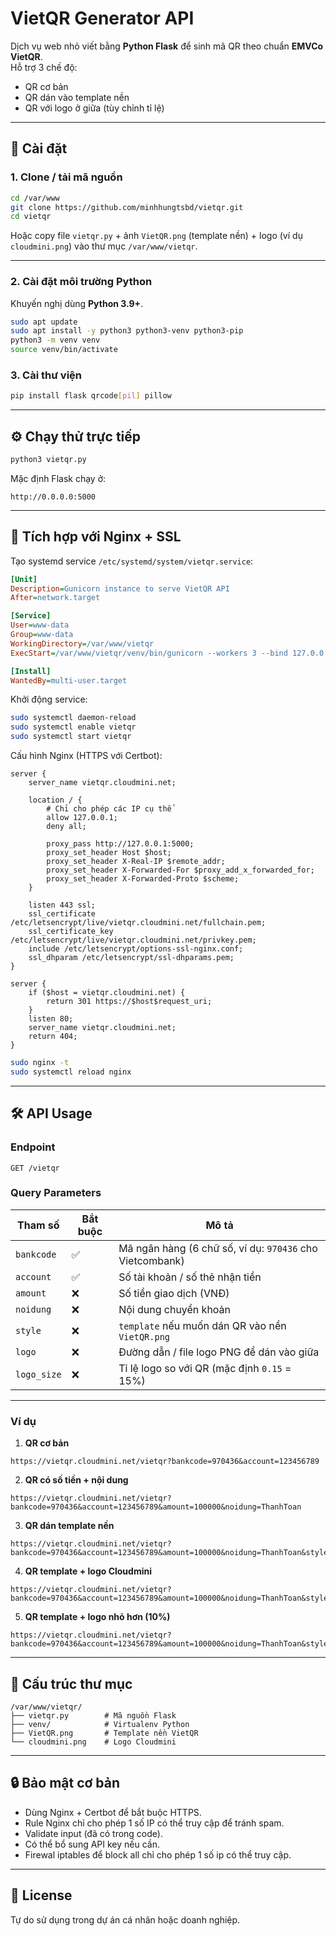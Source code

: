 # VietQR Generator API

Dịch vụ web nhỏ viết bằng **Python Flask** để sinh mã QR theo chuẩn **EMVCo VietQR**.  
Hỗ trợ 3 chế độ:
- QR cơ bản
- QR dán vào template nền
- QR với logo ở giữa (tùy chỉnh tỉ lệ)

---

## 🚀 Cài đặt

### 1. Clone / tải mã nguồn
```bash
cd /var/www
git clone https://github.com/minhhungtsbd/vietqr.git
cd vietqr
```

Hoặc copy file `vietqr.py` + ảnh `VietQR.png` (template nền) + logo (ví dụ `cloudmini.png`) vào thư mục `/var/www/vietqr`.

---

### 2. Cài đặt môi trường Python
Khuyến nghị dùng **Python 3.9+**.

```bash
sudo apt update
sudo apt install -y python3 python3-venv python3-pip
python3 -m venv venv
source venv/bin/activate
```

### 3. Cài thư viện
```bash
pip install flask qrcode[pil] pillow
```

---

## ⚙️ Chạy thử trực tiếp

```bash
python3 vietqr.py
```

Mặc định Flask chạy ở:
```
http://0.0.0.0:5000
```

---

## 🔗 Tích hợp với Nginx + SSL

Tạo systemd service `/etc/systemd/system/vietqr.service`:

```ini
[Unit]
Description=Gunicorn instance to serve VietQR API
After=network.target

[Service]
User=www-data
Group=www-data
WorkingDirectory=/var/www/vietqr
ExecStart=/var/www/vietqr/venv/bin/gunicorn --workers 3 --bind 127.0.0.1:5000 vietqr:app

[Install]
WantedBy=multi-user.target
```

Khởi động service:
```bash
sudo systemctl daemon-reload
sudo systemctl enable vietqr
sudo systemctl start vietqr
```

Cấu hình Nginx (HTTPS với Certbot):
```nginx
server {
    server_name vietqr.cloudmini.net;

    location / {
        # Chỉ cho phép các IP cụ thể
        allow 127.0.0.1;
        deny all;
		
        proxy_pass http://127.0.0.1:5000;
        proxy_set_header Host $host;
        proxy_set_header X-Real-IP $remote_addr;
        proxy_set_header X-Forwarded-For $proxy_add_x_forwarded_for;
        proxy_set_header X-Forwarded-Proto $scheme;
    }

    listen 443 ssl;
    ssl_certificate /etc/letsencrypt/live/vietqr.cloudmini.net/fullchain.pem;
    ssl_certificate_key /etc/letsencrypt/live/vietqr.cloudmini.net/privkey.pem;
    include /etc/letsencrypt/options-ssl-nginx.conf;
    ssl_dhparam /etc/letsencrypt/ssl-dhparams.pem;
}

server {
    if ($host = vietqr.cloudmini.net) {
        return 301 https://$host$request_uri;
    }
    listen 80;
    server_name vietqr.cloudmini.net;
    return 404;
}
```

```bash
sudo nginx -t
sudo systemctl reload nginx
```
---

## 🛠️ API Usage

### Endpoint
```
GET /vietqr
```

### Query Parameters

| Tham số     | Bắt buộc | Mô tả |
|-------------|----------|-------|
| `bankcode`  | ✅       | Mã ngân hàng (6 chữ số, ví dụ: `970436` cho Vietcombank) |
| `account`   | ✅       | Số tài khoản / số thẻ nhận tiền |
| `amount`    | ❌       | Số tiền giao dịch (VNĐ) |
| `noidung`   | ❌       | Nội dung chuyển khoản |
| `style`     | ❌       | `template` nếu muốn dán QR vào nền `VietQR.png` |
| `logo`      | ❌       | Đường dẫn / file logo PNG để dán vào giữa |
| `logo_size` | ❌       | Tỉ lệ logo so với QR (mặc định `0.15` = 15%) |

---

### Ví dụ

1. **QR cơ bản**  
```
https://vietqr.cloudmini.net/vietqr?bankcode=970436&account=123456789
```

2. **QR có số tiền + nội dung**  
```
https://vietqr.cloudmini.net/vietqr?bankcode=970436&account=123456789&amount=100000&noidung=ThanhToan
```

3. **QR dán template nền**  
```
https://vietqr.cloudmini.net/vietqr?bankcode=970436&account=123456789&amount=100000&noidung=ThanhToan&style=template
```

4. **QR template + logo Cloudmini**  
```
https://vietqr.cloudmini.net/vietqr?bankcode=970436&account=123456789&amount=100000&noidung=ThanhToan&style=template&logo=cloudmini.png
```

5. **QR template + logo nhỏ hơn (10%)**  
```
https://vietqr.cloudmini.net/vietqr?bankcode=970436&account=123456789&amount=100000&noidung=ThanhToan&style=template&logo=cloudmini.png&logo_size=0.1
```

---

## 📂 Cấu trúc thư mục

```
/var/www/vietqr/
├── vietqr.py        # Mã nguồn Flask
├── venv/            # Virtualenv Python
├── VietQR.png       # Template nền VietQR
└── cloudmini.png    # Logo Cloudmini
```

---

## 🔒 Bảo mật cơ bản

- Dùng Nginx + Certbot để bắt buộc HTTPS.  
- Rule Nginx chỉ cho phép 1 số IP có thể truy cập để tránh spam.  
- Validate input (đã có trong code).  
- Có thể bổ sung API key nếu cần.  
- Firewal iptables để block all chỉ cho phép 1 số ip có thể truy cập.

---

## 📜 License
Tự do sử dụng trong dự án cá nhân hoặc doanh nghiệp.
